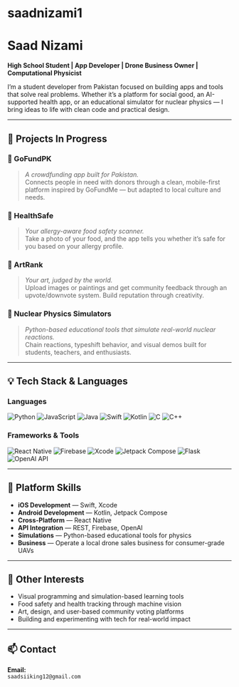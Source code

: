 # saadnizami1
# Saad Nizami

**High School Student | App Developer | Drone Business Owner | Computational Physicist**

I’m a student developer from Pakistan focused on building apps and tools that solve real problems. Whether it’s a platform for social good, an AI-supported health app, or an educational simulator for nuclear physics — I bring ideas to life with clean code and practical design.

---

## 🚧 Projects In Progress

### 🔹 GoFundPK  
> *A crowdfunding app built for Pakistan.*  
Connects people in need with donors through a clean, mobile-first platform inspired by GoFundMe — but adapted to local culture and needs.

### 🔹 HealthSafe  
> *Your allergy-aware food safety scanner.*  
Take a photo of your food, and the app tells you whether it’s safe for you based on your allergy profile.

### 🔹 ArtRank  
> *Your art, judged by the world.*  
Upload images or paintings and get community feedback through an upvote/downvote system. Build reputation through creativity.

### 🔹 Nuclear Physics Simulators  
> *Python-based educational tools that simulate real-world nuclear reactions.*  
Chain reactions, typeshift behavior, and visual demos built for students, teachers, and enthusiasts.

---

## 💡 Tech Stack & Languages

### Languages
![Python](https://img.shields.io/badge/-Python-3776AB?style=for-the-badge&logo=python&logoColor=white)
![JavaScript](https://img.shields.io/badge/-JavaScript-F7DF1E?style=for-the-badge&logo=javascript&logoColor=black)
![Java](https://img.shields.io/badge/-Java-007396?style=for-the-badge&logo=java&logoColor=white)
![Swift](https://img.shields.io/badge/-Swift-FA7343?style=for-the-badge&logo=swift&logoColor=white)
![Kotlin](https://img.shields.io/badge/-Kotlin-0095D5?style=for-the-badge&logo=kotlin&logoColor=white)
![C](https://img.shields.io/badge/-C-00599C?style=for-the-badge&logo=c&logoColor=white)
![C++](https://img.shields.io/badge/-C++-00599C?style=for-the-badge&logo=c%2B%2B&logoColor=white)

### Frameworks & Tools
![React Native](https://img.shields.io/badge/-React_Native-61DAFB?style=for-the-badge&logo=react&logoColor=black)
![Firebase](https://img.shields.io/badge/-Firebase-FFCA28?style=for-the-badge&logo=firebase&logoColor=black)
![Xcode](https://img.shields.io/badge/-Xcode-1575F9?style=for-the-badge&logo=xcode&logoColor=white)
![Jetpack Compose](https://img.shields.io/badge/-Jetpack_Compose-4285F4?style=for-the-badge&logo=android&logoColor=white)
![Flask](https://img.shields.io/badge/-Flask-000000?style=for-the-badge&logo=flask&logoColor=white)
![OpenAI API](https://img.shields.io/badge/-OpenAI_API-412991?style=for-the-badge&logo=openai&logoColor=white)

---

## 📱 Platform Skills

- **iOS Development** — Swift, Xcode
- **Android Development** — Kotlin, Jetpack Compose
- **Cross-Platform** — React Native
- **API Integration** — REST, Firebase, OpenAI
- **Simulations** — Python-based educational tools for physics
- **Business** — Operate a local drone sales business for consumer-grade UAVs

---

## 🧠 Other Interests

- Visual programming and simulation-based learning tools
- Food safety and health tracking through machine vision
- Art, design, and user-based community voting platforms
- Building and experimenting with tech for real-world impact

---

## 📫 Contact

**Email:**  
`saadsiiking12@gmail.com`  





